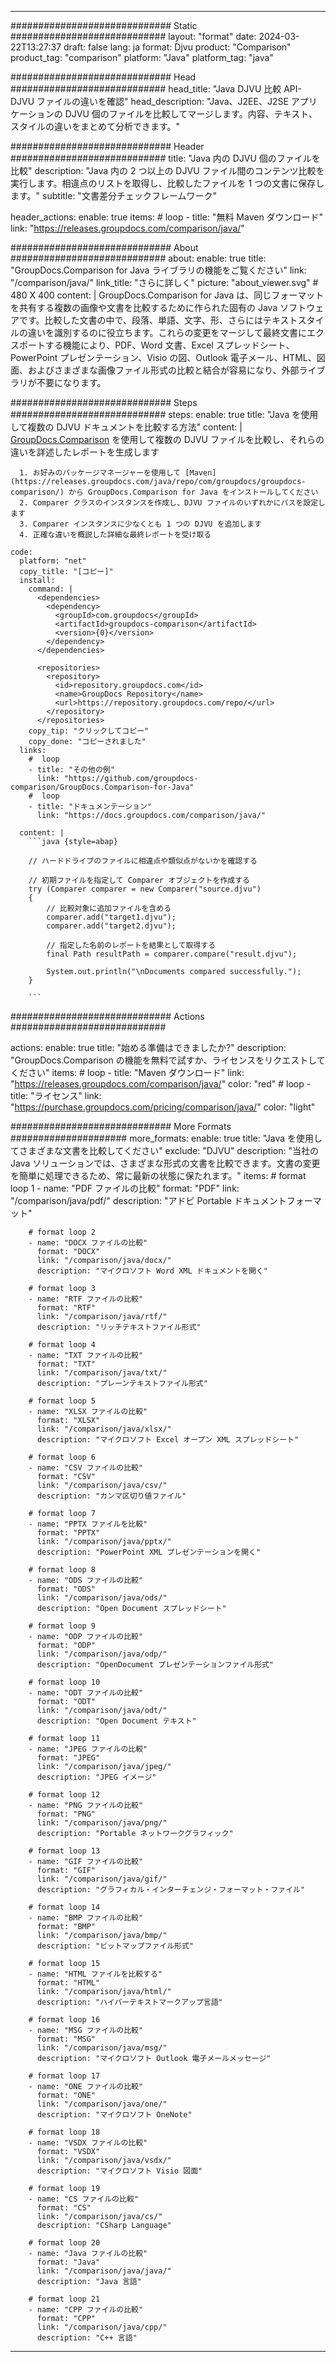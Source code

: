 
---
############################# Static ############################
layout: "format"
date:  2024-03-22T13:27:37
draft: false
lang: ja
format: Djvu
product: "Comparison"
product_tag: "comparison"
platform: "Java"
platform_tag: "java"

############################# Head ############################
head_title: "Java DJVU 比較 API-DJVU ファイルの違いを確認"
head_description: "Java、J2EE、J2SE アプリケーションの DJVU 個のファイルを比較してマージします。内容、テキスト、スタイルの違いをまとめて分析できます。"

############################# Header ############################
title: "Java 内の DJVU 個のファイルを比較" 
description: "Java 内の 2 つ以上の DJVU ファイル間のコンテンツ比較を実行します。相違点のリストを取得し、比較したファイルを 1 つの文書に保存します。"
subtitle: "文書差分チェックフレームワーク" 

header_actions:
  enable: true
  items:
    #  loop
    - title: "無料 Maven ダウンロード"
      link: "https://releases.groupdocs.com/comparison/java/"
      
############################# About ############################
about:
    enable: true
    title: "GroupDocs.Comparison for Java ライブラリの機能をご覧ください"
    link: "/comparison/java/"
    link_title: "さらに詳しく"
    picture: "about_viewer.svg" # 480 X 400
    content: |
       GroupDocs.Comparison for Java は、同じフォーマットを共有する複数の画像や文書を比較するために作られた固有の Java ソフトウェアです。比較した文書の中で、段落、単語、文字、形、さらにはテキストスタイルの違いを識別するのに役立ちます。これらの変更をマージして最終文書にエクスポートする機能により、PDF、Word 文書、Excel スプレッドシート、PowerPoint プレゼンテーション、Visio の図、Outlook 電子メール、HTML、図面、およびさまざまな画像ファイル形式の比較と結合が容易になり、外部ライブラリが不要になります。

############################# Steps ############################
steps:
    enable: true
    title: "Java を使用して複数の DJVU ドキュメントを比較する方法"
    content: |
      [GroupDocs.Comparison](https://products.groupdocs.com/comparison/java/) を使用して複数の DJVU ファイルを比較し、それらの違いを詳述したレポートを生成します
      
      1. お好みのパッケージマネージャーを使用して [Maven](https://releases.groupdocs.com/java/repo/com/groupdocs/groupdocs-comparison/) から GroupDocs.Comparison for Java をインストールしてください
      2. Comparer クラスのインスタンスを作成し、DJVU ファイルのいずれかにパスを設定します
      3. Comparer インスタンスに少なくとも 1 つの DJVU を追加します
      4. 正確な違いを概説した詳細な最終レポートを受け取る
   
    code:
      platform: "net"
      copy_title: "[コピー]"
      install:
        command: |
          <dependencies>
            <dependency>
              <groupId>com.groupdocs</groupId>
              <artifactId>groupdocs-comparison</artifactId>
              <version>{0}</version>
            </dependency>
          </dependencies>

          <repositories>
            <repository>
              <id>repository.groupdocs.com</id>
              <name>GroupDocs Repository</name>
              <url>https://repository.groupdocs.com/repo/</url>
            </repository>
          </repositories>
        copy_tip: "クリックしてコピー"
        copy_done: "コピーされました"
      links:
        #  loop
        - title: "その他の例"
          link: "https://github.com/groupdocs-comparison/GroupDocs.Comparison-for-Java"
        #  loop
        - title: "ドキュメンテーション"
          link: "https://docs.groupdocs.com/comparison/java/"
          
      content: |
        ```java {style=abap}

        // ハードドライブのファイルに相違点や類似点がないかを確認する

        // 初期ファイルを指定して Comparer オブジェクトを作成する
        try (Comparer comparer = new Comparer("source.djvu") 
        {
            // 比較対象に追加ファイルを含める
        	comparer.add("target1.djvu");
            comparer.add("target2.djvu");

            // 指定した名前のレポートを結果として取得する
            final Path resultPath = comparer.compare("result.djvu"); 

            System.out.println("\nDocuments compared successfully.");
        }
        
        ```            

############################# Actions ############################

actions:
  enable: true
  title: "始める準備はできましたか?"
  description: "GroupDocs.Comparison の機能を無料で試すか、ライセンスをリクエストしてください"
  items:
    #  loop
    - title: "Maven ダウンロード"
      link: "https://releases.groupdocs.com/comparison/java/"
      color: "red"
        #  loop
    - title: "ライセンス"
      link: "https://purchase.groupdocs.com/pricing/comparison/java/"
      color: "light"


############################# More Formats #####################
more_formats:
    enable: true
    title: "Java を使用してさまざまな文書を比較してください"
    exclude: "DJVU"
    description: "当社の Java ソリューションでは、さまざまな形式の文書を比較できます。文書の変更を簡単に処理できるため、常に最新の状態に保たれます。"
    items: 
        # format loop 1
        - name: "PDF ファイルの比較"
          format: "PDF"
          link: "/comparison/java/pdf/"
          description: "アドビ Portable ドキュメントフォーマット"

        # format loop 2
        - name: "DOCX ファイルの比較"
          format: "DOCX"
          link: "/comparison/java/docx/"
          description: "マイクロソフト Word XML ドキュメントを開く"

        # format loop 3
        - name: "RTF ファイルの比較"
          format: "RTF"
          link: "/comparison/java/rtf/"
          description: "リッチテキストファイル形式"

        # format loop 4
        - name: "TXT ファイルの比較"
          format: "TXT"
          link: "/comparison/java/txt/"
          description: "プレーンテキストファイル形式"

        # format loop 5
        - name: "XLSX ファイルの比較"
          format: "XLSX"
          link: "/comparison/java/xlsx/"
          description: "マイクロソフト Excel オープン XML スプレッドシート"

        # format loop 6
        - name: "CSV ファイルの比較"
          format: "CSV"
          link: "/comparison/java/csv/"
          description: "カンマ区切り値ファイル"

        # format loop 7
        - name: "PPTX ファイルを比較"
          format: "PPTX"
          link: "/comparison/java/pptx/"
          description: "PowerPoint XML プレゼンテーションを開く"

        # format loop 8
        - name: "ODS ファイルの比較"
          format: "ODS"
          link: "/comparison/java/ods/"
          description: "Open Document スプレッドシート"

        # format loop 9
        - name: "ODP ファイルの比較"
          format: "ODP"
          link: "/comparison/java/odp/"
          description: "OpenDocument プレゼンテーションファイル形式"

        # format loop 10
        - name: "ODT ファイルの比較"
          format: "ODT"
          link: "/comparison/java/odt/"
          description: "Open Document テキスト"

        # format loop 11
        - name: "JPEG ファイルの比較"
          format: "JPEG"
          link: "/comparison/java/jpeg/"
          description: "JPEG イメージ"

        # format loop 12
        - name: "PNG ファイルの比較"
          format: "PNG"
          link: "/comparison/java/png/"
          description: "Portable ネットワークグラフィック"

        # format loop 13
        - name: "GIF ファイルの比較"
          format: "GIF"
          link: "/comparison/java/gif/"
          description: "グラフィカル・インターチェンジ・フォーマット・ファイル"

        # format loop 14
        - name: "BMP ファイルの比較"
          format: "BMP"
          link: "/comparison/java/bmp/"
          description: "ビットマップファイル形式"

        # format loop 15
        - name: "HTML ファイルを比較する"
          format: "HTML"
          link: "/comparison/java/html/"
          description: "ハイパーテキストマークアップ言語"

        # format loop 16
        - name: "MSG ファイルの比較"
          format: "MSG"
          link: "/comparison/java/msg/"
          description: "マイクロソフト Outlook 電子メールメッセージ"

        # format loop 17
        - name: "ONE ファイルの比較"
          format: "ONE"
          link: "/comparison/java/one/"
          description: "マイクロソフト OneNote"

        # format loop 18
        - name: "VSDX ファイルの比較"
          format: "VSDX"
          link: "/comparison/java/vsdx/"
          description: "マイクロソフト Visio 図面"

        # format loop 19
        - name: "CS ファイルの比較"
          format: "CS"
          link: "/comparison/java/cs/"
          description: "CSharp Language"

        # format loop 20
        - name: "Java ファイルの比較"
          format: "Java"
          link: "/comparison/java/java/"
          description: "Java 言語"
          
        # format loop 21
        - name: "CPP ファイルの比較"
          format: "CPP"
          link: "/comparison/java/cpp/"
          description: "C++ 言語"
---